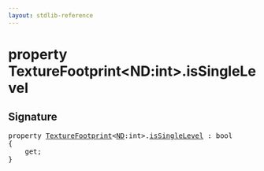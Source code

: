 ```yaml
---
layout: stdlib-reference
---
```


# property TextureFootprint\<ND:int\>\.isSingleLevel

## Signature

<pre>
<span class='code_keyword'>property</span> <a href="../types/texturefootprint-07/index.html" class="code_type">TextureFootprint</a>&lt;<a href="../types/texturefootprint-07/index.html#decl-ND" class="code_var">ND</a>:<span class="code_keyword">int</span>&gt;.<a href="issinglelevel-28.html">isSingleLevel</a> : <span class="code_keyword">bool</span>
{
    get;
}
</pre>

